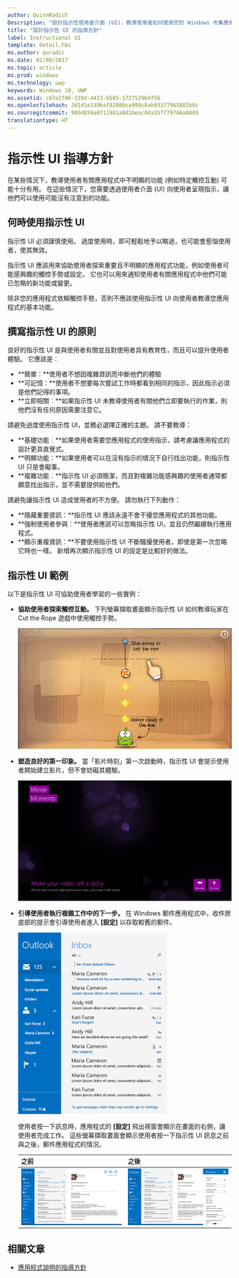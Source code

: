 ```yaml
---
author: QuinnRadich
Description: "設計指示性使用者介面 (UI)，教導使用者如何使用您的 Windows 市集應用程式。"
title: "設計指示性 UI 的指導方針"
label: Instructional UI
template: detail.hbs
ms.author: quradic
ms.date: 02/08/2017
ms.topic: article
ms.prod: windows
ms.technology: uwp
keywords: Windows 10, UWP
ms.assetid: c87e2f06-339d-4413-b585-172752964f56
ms.openlocfilehash: 3d1d1e139baf82800ca999c0ab931f7965882b0c
ms.sourcegitcommit: 909d859a0f11981a8d1beac0da35f779786a6889
translationtype: HT
---
```

# <a name="instructional-ui-guidelines"></a>指示性 UI 指導方針



在某些情況下，教導使用者有關應用程式中不明顯的功能 (例如特定觸控互動) 可能十分有用。 在這些情況下，您需要透過使用者介面 (UI) 向使用者呈現指示，讓他們可以使用可能沒有注意到的功能。

## <a name="when-to-use-instructional-ui"></a>何時使用指示性 UI

指示性 UI 必須謹慎使用。 過度使用時，即可輕鬆地予以略過，也可能會惹惱使用者，使其無效。

指示性 UI 應該用來協助使用者探索重要且不明顯的應用程式功能，例如使用者可能感興趣的觸控手勢或設定。 它也可以用來通知使用者有關應用程式中他們可能已忽略的新功能或變更。

除非您的應用程式依賴觸控手勢，否則不應該使用指示性 UI 向使用者教導您應用程式的基本功能。

## <a name="principles-of-writing-instructional-ui"></a>撰寫指示性 UI 的原則

良好的指示性 UI 是與使用者有關並且對使用者具有教育性，而且可以提升使用者體驗。 它應該是︰

-   **簡單：**使用者不想因複雜資訊而中斷他們的體驗
-   **可記憶：**使用者不想要每次嘗試工作時都看到相同的指示，因此指示必須是他們記得的事項。
-   **立即相關︰**如果指示性 UI 未教導使用者有關他們立即要執行的作業，則他們沒有任何原因需要注意它。

請避免過度使用指示性 UI，並務必選擇正確的主題。 請不要教導：

-   **基礎功能︰**如果使用者需要您應用程式的使用指示，請考慮讓應用程式的設計更具直覺式。
-   **明顯功能：**如果使用者可以在沒有指示的情況下自行找出功能，則指示性 UI 只是會礙事。
-   **複雜功能︰**指示性 UI 必須簡潔，而且對複雜功能感興趣的使用者通常都願意找出指示，並不需要提供給他們。

請避免讓指示性 UI 造成使用者的不方便。 請勿執行下列動作：

-   **隱藏重要資訊：**指示性 UI 應該永遠不會干擾您應用程式的其他功能。
-   **強制使用者參與︰**使用者應該可以忽略指示性 UI，並且仍然繼續執行應用程式。
-   **顯示重複資訊︰**不要使用指示性 UI 不斷騷擾使用者，即使是第一次忽略它時也一樣。 新增再次顯示指示性 UI 的設定是比較好的做法。

## <a name="examples-of-instructional-ui"></a>指示性 UI 範例

以下是指示性 UI 可協助使用者學習的一些實例：

-   **協助使用者探索觸控互動。** 下列螢幕擷取畫面顯示指示性 UI 如何教導玩家在 Cut the Rope 遊戲中使用觸控手勢。

    ![遊戲的螢幕擷取畫面顯示指示性 UI 訊息 "slide acress to cut the rope"](images/in-game-controls-3.png)

-   **塑造良好的第一印象。** 當「影片時刻」第一次啟動時，指示性 UI 會提示使用者開始建立影片，但不會妨礙其體驗。

    ![影片時刻應用程式的啟動畫面](images/instructional-ui-movie.png)

-   **引導使用者執行複雜工作中的下一步。** 在 Windows 郵件應用程式中，收件匣底部的提示會引導使用者進入 **\[設定\]** 以存取較舊的郵件。

    ![顯示指示性 UI 訊息的 Windows 郵件應用程式的裁剪螢幕擷取畫面](images/instructional-ui-mail-inbox.png)

    使用者按一下訊息時，應用程式的 **\[設定\]** 飛出視窗會顯示在畫面的右側，讓使用者完成工作。 這些螢幕擷取畫面會顯示使用者按一下指示性 UI 訊息之前與之後，郵件應用程式的情況。

    | 之前                                                               | 之後                                                                                                        |
    |----------------------------------------------------------------------|--------------------------------------------------------------------------------------------------------------|
    | ![Windows 郵件應用程式的螢幕擷取畫面](images/instructional-ui-mail.png) | ![具有延伸式設定飛出視窗的 Windows 郵件應用程式螢幕擷取畫面](images/instructional-ui-mail-flyout.png) |

## <a name="related-articles"></a>相關文章

* [應用程式說明的指導方針](guidelines-for-app-help.md)
